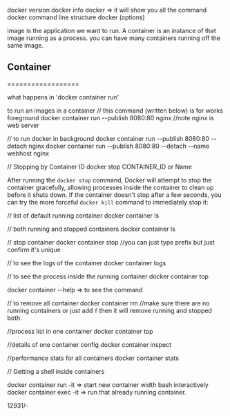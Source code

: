 docker version
docker info
docker => it will show you all the command
docker command line structure 
 docker <command> <sub-command> (options)

image is the application we want to run.
A container is an instance of that image running as a process.
you can have many containers  running  off the same  image.


## Container
==================

what happens in 'docker container run'

to run an images in a container 
// this command (written below) is for works foreground
docker container run --publish 8080:80 nginx //note nginx is web server

// to run docker in background 
docker container run --publish 8080:80 --detach nginx
docker container run --publish 8080:80 --detach --name webhost nginx

// Stopping by Container ID 
docker stop CONTAINER_ID or Name

After running the `docker stop` command, Docker will attempt to stop the container gracefully, allowing processes inside the container to clean up before it shuts down. If the container doesn't stop after a few seconds, you can try the more forceful `docker kill` command to immediately stop it:

// list of default running container 
docker container ls

//  both running and stopped containers
docker container ls

// stop container docker container stop <container id>  //you can just type prefix but just confirm it's unique

// to see the logs of the container 
docker container logs <container name>

// to see the process inside the running container
docker container top <container name>

docker container --help => to see the command 

// to remove all container
docker container rm <container ids> //make sure there are no running containers
or just add `f` then it will remove running and stopped both.



//process list in one container
docker container top

//details of one container config
docker container inspect

//performance stats for all containers
docker container stats


// Getting a shell inside containers

docker container run -it => start new container width bash interactively
docker container exec -it => run that already running container.

12931/-




